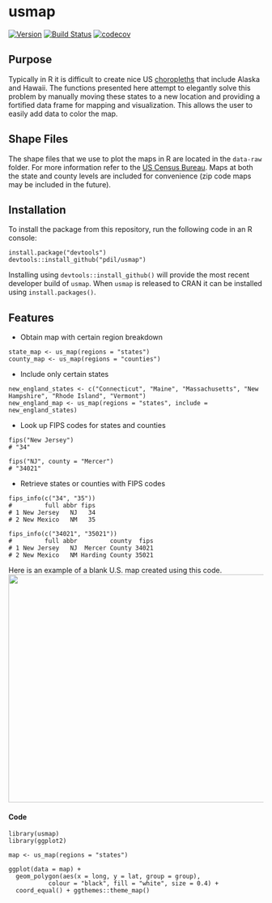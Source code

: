 # usmap
[![Version](https://badge.fury.io/gh/pdil%2Fusmap.svg)](https://github.com/pdil/usmap/releases) [![Build Status](https://travis-ci.org/pdil/usmap.svg?branch=master)](https://travis-ci.org/pdil/usmap) [![codecov](https://codecov.io/gh/pdil/usmap/branch/master/graph/badge.svg)](https://codecov.io/gh/pdil/usmap)

## Purpose
Typically in R it is difficult to create nice US [choropleths](http://en.wikipedia.org/wiki/Choropleth) that include Alaska and Hawaii. The functions presented here attempt to elegantly solve this problem by manually moving these states to a new location and providing a fortified data frame for mapping and visualization. This allows the user to easily add data to color the map.

## Shape Files
The shape files that we use to plot the maps in R are located in the `data-raw` folder. For more information refer to the [US Census Bureau](https://www.census.gov/geo/maps-data/data/tiger-cart-boundary.html). Maps at both the state and county levels are included for convenience (zip code maps may be included in the future).

## Installation
To install the package from this repository, run the following code in an R console:
```{r}
install.package("devtools")
devtools::install_github("pdil/usmap")
```
Installing using ```devtools::install_github()``` will provide the most recent developer build of ```usmap```.
When ```usmap``` is released to CRAN it can be installed using ```install.packages()```.

## Features
* Obtain map with certain region breakdown
```{r}
state_map <- us_map(regions = "states")
county_map <- us_map(regions = "counties")
```
* Include only certain states
```{r}
new_england_states <- c("Connecticut", "Maine", "Massachusetts", "New Hampshire", "Rhode Island", "Vermont")
new_england_map <- us_map(regions = "states", include = new_england_states)
```
* Look up FIPS codes for states and counties
```{r}
fips("New Jersey")
# "34"

fips("NJ", county = "Mercer")
# "34021"
```
* Retrieve states or counties with FIPS codes
```{r}
fips_info(c("34", "35"))
#         full abbr fips
# 1 New Jersey   NJ   34 
# 2 New Mexico   NM   35

fips_info(c("34021", "35021"))
#         full abbr         county  fips
# 1 New Jersey   NJ  Mercer County 34021
# 2 New Mexico   NM Harding County 35021
```

Here is an example of a blank U.S. map created using this code.
<img src="https://github.com/pdil/us-map/blob/master/blank-state-map.png" width="551" height="450" />

#### Code
```{r}
library(usmap)
library(ggplot2)

map <- us_map(regions = "states")

ggplot(data = map) + 
  geom_polygon(aes(x = long, y = lat, group = group), 
           colour = "black", fill = "white", size = 0.4) +
  coord_equal() + ggthemes::theme_map()
```

